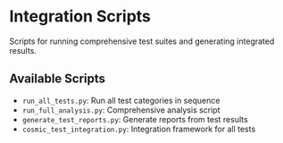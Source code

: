 # Integration Scripts

Scripts for running comprehensive test suites and generating integrated results.

## Available Scripts

- `run_all_tests.py`: Run all test categories in sequence
- `run_full_analysis.py`: Comprehensive analysis script
- `generate_test_reports.py`: Generate reports from test results
- `cosmic_test_integration.py`: Integration framework for all tests
